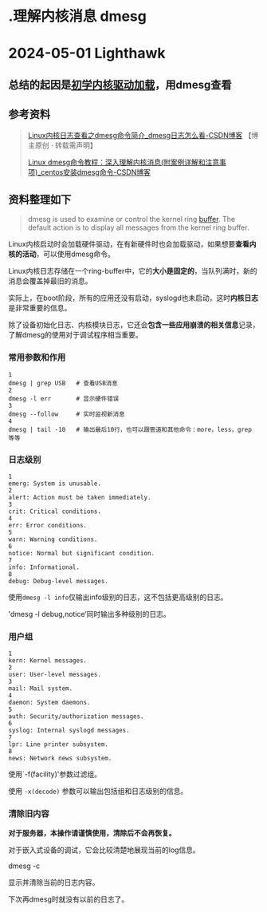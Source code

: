 # .理解内核消息 dmesg

# 2024-05-01 Lighthawk

## 总结的起因是[初学内核驱动加载](../Driver/初学内核驱动编译和加载.md)，用dmesg查看

## 参考资料

> [Linux内核日志查看之dmesg命令简介_dmesg日志怎么看-CSDN博客](https://blog.csdn.net/guotianqing/article/details/108401743) 【博主原创 · 转载需声明】
>
> [Linux dmesg命令教程：深入理解内核消息(附案例详解和注意事项)_centos安装dmesg命令-CSDN博客](https://blog.csdn.net/u012964600/article/details/136396941)

## 资料整理如下

> dmesg is used to examine or control the kernel ring [buffer](https://so.csdn.net/so/search?q=buffer&spm=1001.2101.3001.7020). The default action is to display all messages from the kernel ring buffer.

Linux内核启动时会加载硬件驱动，在有新硬件时也会加载驱动，如果想要**查看内核的活动**，可以使用dmesg命令。

Linux内核日志存储在一个ring-buffer中，它的**大小是固定的**，当队列满时，新的消息会覆盖掉最旧的消息。

实际上，在boot阶段，所有的应用还没有启动，syslogd也未启动，这时**内核日志**是非常重要的信息。

除了设备初始化日志、内核模块日志，它还会**包含一些应用崩溃的相关信息**记录，了解dmesg的使用对于调试程序相当重要。



### 常用参数和作用

```shell
1
dmesg | grep USB   # 查看USB消息
2
dmesg -l err       # 显示硬件错误
3
dmesg --follow     # 实时监视新消息
4
dmesg | tail -10   # 输出最后10行，也可以跟管道和其他命令：more，less，grep 等等
```



### 日志级别

```shell
1
emerg: System is unusable.
2
alert: Action must be taken immediately.
3
crit: Critical conditions.
4
err: Error conditions.
5
warn: Warning conditions.
6
notice: Normal but significant condition.
7
info: Informational.
8
debug: Debug-level messages.
```

使用`dmesg -l info`仅输出info级别的日志，这不包括更高级别的日志。

'dmesg -l debug,notice’同时输出多种级别的日志。



### 用户组

```shell
1
kern: Kernel messages.
2
user: User-level messages.
3
mail: Mail system.
4
daemon: System daemons.
5
auth: Security/authorization messages.
6
syslog: Internal syslogd messages.
7
lpr: Line printer subsystem.
8
news: Network news subsystem.
```

使用`-f(facility)'参数过滤组。

使用 `-x(decode)` 参数可以输出包括组和日志级别的信息。



### 清除旧内容

**对于服务器，本操作请谨慎使用，清除后不会再恢复。**

对于嵌入式设备的调试，它会比较清楚地展现当前的log信息。

dmesg -c

显示并清除当前的日志内容。

下次再dmesg时就没有以前的日志了。

